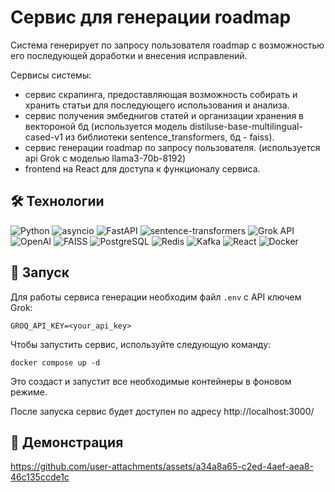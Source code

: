 # Сервис для генерации roadmap

Система генерирует по запросу пользователя roadmap с возможностью его последующей доработки и внесения исправлений.

Сервисы системы:

- сервис скрапинга, предоставляющая возможность собирать и хранить статьи для последующего использования и анализа.
- сервис получения эмбеднигов статей и организации хранения в вектороной бд (используется модель distiluse-base-multilingual-cased-v1 из библиотеки sentence_transformers, бд - faiss).
- сервис генерации roadmap по запросу пользователя. (используется api Grok с моделью llama3-70b-8192)
- frontend на React для доступа к функционалу сервиса.


## 🛠 Технологии
![Python](https://img.shields.io/badge/Python-3.11-3776AB?style=flat&logo=python)
![asyncio](https://img.shields.io/badge/asyncio-Python_3.11-3776AB?style=flat&logo=python)
![FastAPI](https://img.shields.io/pypi/v/fastapi?color=009688&label=FastAPI&logo=fastapi)
![sentence-transformers](https://img.shields.io/pypi/v/sentence-transformers?color=green&label=sentence--transformers)
![Grok API](https://img.shields.io/badge/Grok_API-xAI-FF4500?style=flat)
![OpenAI](https://img.shields.io/pypi/v/openai?color=412991&label=OpenAI)
![FAISS](https://img.shields.io/badge/FAISS-1.8.0-blue?style=flat)
![PostgreSQL](https://img.shields.io/badge/PostgreSQL-12.1-336791?style=flat&logo=postgresql)
![Redis](https://img.shields.io/badge/Redis-7.2-DC382D?style=flat&logo=redis)
![Kafka](https://img.shields.io/badge/Kafka-3.7.0-231F20?style=flat&logo=apachekafka)
![React](https://img.shields.io/badge/React-18.2.0-61DAFB?style=flat&logo=react)
![Docker](https://img.shields.io/badge/Docker-24.0.7-2496ED?style=flat&logo=docker)

## 🚀 Запуск

Для работы сервиса генерации необходим файл `.env` c API ключем Grok:

```
GROQ_API_KEY=<your_api_key>
```

Чтобы запустить сервис, используйте следующую команду:

`docker compose up -d`

Это создаст и запустит все необходимые контейнеры в фоновом режиме.

После запуска сервис будет доступен по адресу http://localhost:3000/

## 🎯 Демонстрация

https://github.com/user-attachments/assets/a34a8a65-c2ed-4aef-aea8-46c135ccde1c

